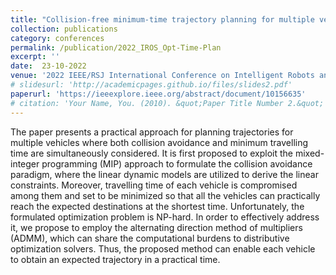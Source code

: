 ```yaml
---
title: "Collision-free minimum-time trajectory planning for multiple vehicles based on ADMM"
collection: publications
category: conferences
permalink: /publication/2022_IROS_Opt-Time-Plan
excerpt: ''
date:  23-10-2022 
venue: '2022 IEEE/RSJ International Conference on Intelligent Robots and Systems (IROS)'
# slidesurl: 'http://academicpages.github.io/files/slides2.pdf'
paperurl: 'https://ieeexplore.ieee.org/abstract/document/10156635'
# citation: 'Your Name, You. (2010). &quot;Paper Title Number 2.&quot; <i>Journal 1</i>. 1(2).'
---
```


The paper presents a practical approach for planning trajectories for multiple vehicles where both collision avoidance and minimum travelling time are simultaneously considered. It is first proposed to exploit the mixed-integer programming (MIP) approach to formulate the collision avoidance paradigm, where the linear dynamic models are utilized to derive the linear constraints. Moreover, travelling time of each vehicle is compromised among them and set to be minimized so that all the vehicles can practically reach the expected destinations at the shortest time. Unfortunately, the formulated optimization problem is NP-hard. In order to effectively address it, we propose to employ the alternating direction method of multipliers (ADMM), which can share the computational burdens to distributive optimization solvers. Thus, the proposed method can enable each vehicle to obtain an expected trajectory in a practical time.